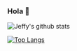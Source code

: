 ### Hola 👋

![Jeffy's github stats](https://github-readme-stats.vercel.app/api?username=luckyJeffy&count_private=true&show_icons=true)

[![Top Langs](https://github-readme-stats.vercel.app/api/top-langs/?username=luckyJeffy&layout=compact)](https://github.com/anuraghazra/github-readme-stats)
